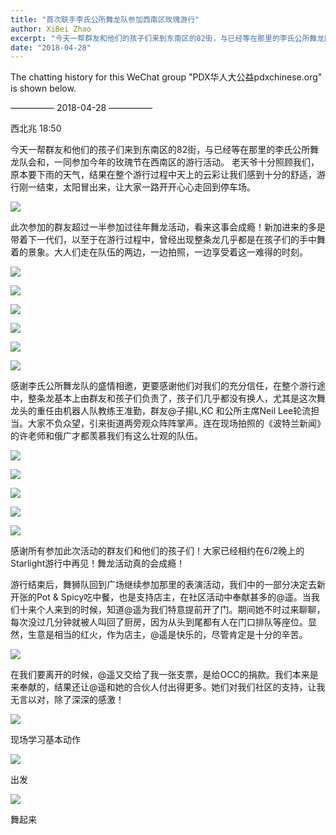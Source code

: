 ```yaml
---
title: "首次联手李氏公所舞龙队参加西南区玫瑰游行"
author: XiBei Zhao
excerpt: "今天一帮群友和他们的孩子们来到东南区的82街，与已经等在那里的李氏公所舞龙队会和，一同参加今年的玫瑰节在西南区的游行活动。感谢舞龙队的盛情相邀，更要感谢他们对我们的充分信任，在整个游行途中，整条龙基本上由群友和孩子们负责了，孩子们几乎都没有换人，尤其是这次舞龙头的重任由机器人队教练王准勤，群友@子揚L,KC 和公所主席Neil Lee轮流担当。大家不负众望，引来街道两旁观众阵阵掌声。"
date: "2018-04-28"
---
```


The chatting history for this WeChat group "PDX华人大公益pdxchinese.org" is shown below.

—————  2018-04-28  —————

西北兆  18:50

今天一帮群友和他们的孩子们来到东南区的82街，与已经等在那里的李氏公所舞龙队会和，一同参加今年的玫瑰节在西南区的游行活动。
老天爷十分照顾我们，原本要下雨的天气，结果在整个游行过程中天上的云彩让我们感到十分的舒适，游行刚一结束，太阳冒出来，让大家一路开开心心走回到停车场。

![](https://res.cloudinary.com/dhngj18do/image/upload/f_auto,q_auto/v1/images/6fe9e2982f0e2075e50be589afb51142)

此次参加的群友超过一半参加过往年舞龙活动，看来这事会成瘾！新加进来的多是带着下一代们，以至于在游行过程中，曾经出现整条龙几乎都是在孩子们的手中舞着的景象。大人们走在队伍的两边，一边拍照，一边享受着这一难得的时刻。

![](https://res.cloudinary.com/dhngj18do/image/upload/f_auto,q_auto/v1/images/99ae5d490e4a9bcb663fde18b26c528a)

![](https://res.cloudinary.com/dhngj18do/image/upload/f_auto,q_auto/v1/images/cb9710ce11d650b47b6776279f5f6c07)

![](https://res.cloudinary.com/dhngj18do/image/upload/f_auto,q_auto/v1/images/0d78992441e6590b6088ca82507f2071)

![](https://res.cloudinary.com/dhngj18do/image/upload/f_auto,q_auto/v1/images/701e156f77c4eaaf954774fd78f8df06)

![](https://res.cloudinary.com/dhngj18do/image/upload/f_auto,q_auto/v1/images/8d35ca3b3381387e230f75dcaba39d95)

![](https://res.cloudinary.com/dhngj18do/image/upload/f_auto,q_auto/v1/images/31939ecd5dc3d749c661ebf0b098b412)

感谢李氏公所舞龙队的盛情相邀，更要感谢他们对我们的充分信任，在整个游行途中，整条龙基本上由群友和孩子们负责了，孩子们几乎都没有换人，尤其是这次舞龙头的重任由机器人队教练王准勤，群友@子揚L,KC 和公所主席Neil Lee轮流担当。大家不负众望，引来街道两旁观众阵阵掌声。连在现场拍照的《波特兰新闻》的许老师和俄广才都羡慕我们有这么壮观的队伍。

![](https://res.cloudinary.com/dhngj18do/image/upload/f_auto,q_auto/v1/images/98e05533ba99cc59540ad565351fdb56)

![](https://res.cloudinary.com/dhngj18do/image/upload/f_auto,q_auto/v1/images/98a7c79ef57eb16211263c7d8a66a136)

![](https://res.cloudinary.com/dhngj18do/image/upload/f_auto,q_auto/v1/images/90c64c09a40def9fe0c5ad4db6629290)

![](https://res.cloudinary.com/dhngj18do/image/upload/f_auto,q_auto/v1/images/486325c933a5d10bf87f2ffad57a1fd6)

![](https://res.cloudinary.com/dhngj18do/image/upload/f_auto,q_auto/v1/images/9c27ed82136bb1362b65a504f279664c)

感谢所有参加此次活动的群友们和他们的孩子们！大家已经相约在6/2晚上的Starlight游行中再见！舞龙活动真的会成瘾！

游行结束后，舞狮队回到广场继续参加那里的表演活动，我们中的一部分决定去新开张的Pot & Spicy吃中餐，也是支持店主，在社区活动中奉献甚多的@遥。当我们十来个人来到的时候，知道@遥为我们特意提前开了门。期间她不时过来聊聊，每次没过几分钟就被人叫回了厨房，因为从头到尾都有人在门口排队等座位。显然，生意是相当的红火，作为店主，@遥是快乐的，尽管肯定是十分的辛苦。

![](https://res.cloudinary.com/dhngj18do/image/upload/f_auto,q_auto/v1/images/503f18409f0f18f03f8d98e61a0af294)

在我们要离开的时候，@遥又交给了我一张支票，是给OCC的捐款。我们本来是来奉献的，结果还让@遥和她的合伙人付出得更多。她们对我们社区的支持，让我无言以对，除了深深的感激！

![](https://res.cloudinary.com/dhngj18do/image/upload/f_auto,q_auto/v1/images/05a93f345153f96a30edf1d9a24c3ae8)

现场学习基本动作

![](https://res.cloudinary.com/dhngj18do/image/upload/f_auto,q_auto/v1/images/f1ff131cfaf8772b323825cc030e4a7e)

出发

![](https://res.cloudinary.com/dhngj18do/image/upload/f_auto,q_auto/v1/images/103c09f7a6feadcf997350ef24d0ecc7)

舞起来

